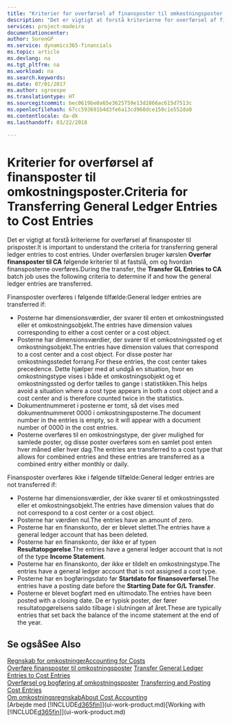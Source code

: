 ```yaml
---
title: "Kriterier for overførsel af finansposter til omkostningsposter | Microsoft Docs"
description: "Det er vigtigt at forstå kriterierne for overførsel af finansposter til prisposter. Under overførslen bruger kørslen **Overfør finansposter til CA** følgende kriterier til at fastslå, om og hvordan finansposterne overføres."
services: project-madeira
documentationcenter: 
author: SorenGP
ms.service: dynamics365-financials
ms.topic: article
ms.devlang: na
ms.tgt_pltfrm: na
ms.workload: na
ms.search.keywords: 
ms.date: 07/01/2017
ms.author: sgroespe
ms.translationtype: HT
ms.sourcegitcommit: bec0619be0a65e3625759e13d2866ac615d7513c
ms.openlocfilehash: 67cc593691b4d3fe6a13cd960dce150c1e552da0
ms.contentlocale: da-dk
ms.lasthandoff: 03/22/2018

---
```

# <a name="criteria-for-transferring-general-ledger-entries-to-cost-entries"></a><span data-ttu-id="3c4ba-104">Kriterier for overførsel af finansposter til omkostningsposter.</span><span class="sxs-lookup"><span data-stu-id="3c4ba-104">Criteria for Transferring General Ledger Entries to Cost Entries</span></span>
<span data-ttu-id="3c4ba-105">Det er vigtigt at forstå kriterierne for overførsel af finansposter til prisposter.</span><span class="sxs-lookup"><span data-stu-id="3c4ba-105">It is important to understand the criteria for transferring general ledger entries to cost entries.</span></span> <span data-ttu-id="3c4ba-106">Under overførslen bruger kørslen **Overfør finansposter til CA** følgende kriterier til at fastslå, om og hvordan finansposterne overføres.</span><span class="sxs-lookup"><span data-stu-id="3c4ba-106">During the transfer, the **Transfer GL Entries to CA** batch job uses the following criteria to determine if and how the general ledger entries are transferred.</span></span>  

<span data-ttu-id="3c4ba-107">Finansposter overføres i følgende tilfælde:</span><span class="sxs-lookup"><span data-stu-id="3c4ba-107">General ledger entries are transferred if:</span></span>  

-   <span data-ttu-id="3c4ba-108">Posterne har dimensionsværdier, der svarer til enten et omkostningssted eller et omkostningsobjekt.</span><span class="sxs-lookup"><span data-stu-id="3c4ba-108">The entries have dimension values corresponding to either a cost center or a cost object.</span></span>  
-   <span data-ttu-id="3c4ba-109">Posterne har dimensionsværdier, der svarer til et omkostningssted og et omkostningsobjekt.</span><span class="sxs-lookup"><span data-stu-id="3c4ba-109">The entries have dimension values that correspond to a cost center and a cost object.</span></span> <span data-ttu-id="3c4ba-110">For disse poster har omkostningsstedet forrang.</span><span class="sxs-lookup"><span data-stu-id="3c4ba-110">For these entries, the cost center takes precedence.</span></span> <span data-ttu-id="3c4ba-111">Dette hjælper med at undgå en situation, hvor en omkostningstype vises i både et omkostningsobjekt og et omkostningssted og derfor tælles to gange i statistikken.</span><span class="sxs-lookup"><span data-stu-id="3c4ba-111">This helps avoid a situation where a cost type appears in both a cost object and a cost center and is therefore counted twice in the statistics.</span></span>  
-   <span data-ttu-id="3c4ba-112">Dokumentnummeret i posterne er tomt, så det vises med dokumentnummeret 0000 i omkostningsposterne.</span><span class="sxs-lookup"><span data-stu-id="3c4ba-112">The document number in the entries is empty, so it will appear with a document number of 0000 in the cost entries.</span></span>  
-   <span data-ttu-id="3c4ba-113">Posterne overføres til en omkostningstype, der giver mulighed for samlede poster, og disse poster overføres som en samlet post enten hver måned eller hver dag.</span><span class="sxs-lookup"><span data-stu-id="3c4ba-113">The entries are transferred to a cost type that allows for combined entries and these entries are transferred as a combined entry either monthly or daily.</span></span>  

<span data-ttu-id="3c4ba-114">Finansposter overføres ikke i følgende tilfælde:</span><span class="sxs-lookup"><span data-stu-id="3c4ba-114">General ledger entries are not transferred if:</span></span>  

-   <span data-ttu-id="3c4ba-115">Posterne har dimensionsværdier, der ikke svarer til et omkostningssted eller et omkostningsobjekt.</span><span class="sxs-lookup"><span data-stu-id="3c4ba-115">The entries have dimension values that do not correspond to a cost center or a cost object.</span></span>  
-   <span data-ttu-id="3c4ba-116">Posterne har værdien nul.</span><span class="sxs-lookup"><span data-stu-id="3c4ba-116">The entries have an amount of zero.</span></span>  
-   <span data-ttu-id="3c4ba-117">Posterne har en finanskonto, der er blevet slettet.</span><span class="sxs-lookup"><span data-stu-id="3c4ba-117">The entries have a general ledger account that has been deleted.</span></span>  
-   <span data-ttu-id="3c4ba-118">Posterne har en finanskonto, der ikke er af typen **Resultatopgørelse**.</span><span class="sxs-lookup"><span data-stu-id="3c4ba-118">The entries have a general ledger account that is not of the type **Income Statement**.</span></span>  
-   <span data-ttu-id="3c4ba-119">Posterne har en finanskonto, der ikke er tildelt en omkostningstype.</span><span class="sxs-lookup"><span data-stu-id="3c4ba-119">The entries have a general ledger account that is not assigned a cost type.</span></span>  
-   <span data-ttu-id="3c4ba-120">Posterne har en bogføringsdato før **Startdato for finansoverførsel**.</span><span class="sxs-lookup"><span data-stu-id="3c4ba-120">The entries have a posting date before the **Starting Date for G/L Transfer**.</span></span>  
-   <span data-ttu-id="3c4ba-121">Posterne er blevet bogført med en ultimodato.</span><span class="sxs-lookup"><span data-stu-id="3c4ba-121">The entries have been posted with a closing date.</span></span> <span data-ttu-id="3c4ba-122">De er typisk poster, der fører resultatopgørelsens saldo tilbage i slutningen af året.</span><span class="sxs-lookup"><span data-stu-id="3c4ba-122">These are typically entries that set back the balance of the income statement at the end of the year.</span></span>  

## <a name="see-also"></a><span data-ttu-id="3c4ba-123">Se også</span><span class="sxs-lookup"><span data-stu-id="3c4ba-123">See Also</span></span>  
[<span data-ttu-id="3c4ba-124">Regnskab for omkostninger</span><span class="sxs-lookup"><span data-stu-id="3c4ba-124">Accounting for Costs</span></span>](finance-manage-cost-accounting.md)  
 <span data-ttu-id="3c4ba-125">[Overføre finansposter til omkostningsposter](finance-how-to-transfer-general-ledger-entries-to-cost-entries.md) </span><span class="sxs-lookup"><span data-stu-id="3c4ba-125">[Transfer General Ledger Entries to Cost Entries](finance-how-to-transfer-general-ledger-entries-to-cost-entries.md) </span></span>  
 <span data-ttu-id="3c4ba-126">[Overførsel og bogføring af omkostningsposter](finance-transfer-and-post-cost-entries.md) </span><span class="sxs-lookup"><span data-stu-id="3c4ba-126">[Transferring and Posting Cost Entries](finance-transfer-and-post-cost-entries.md) </span></span>  
 [<span data-ttu-id="3c4ba-127">Om omkostningsregnskab</span><span class="sxs-lookup"><span data-stu-id="3c4ba-127">About Cost Accounting</span></span>](finance-about-cost-accounting.md)  
 <span data-ttu-id="3c4ba-128">[Arbejde med [!INCLUDE[d365fin](includes/d365fin_md.md)]](ui-work-product.md)</span><span class="sxs-lookup"><span data-stu-id="3c4ba-128">[Working with [!INCLUDE[d365fin](includes/d365fin_md.md)]](ui-work-product.md)</span></span>

